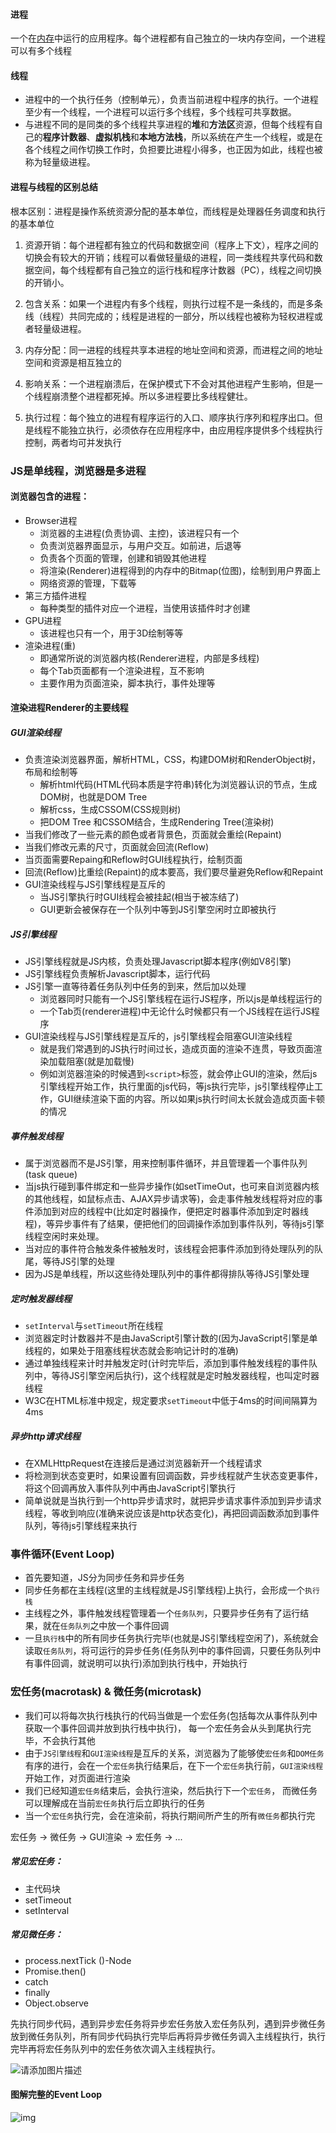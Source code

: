 #### 进程

一个在[内存](https://so.csdn.net/so/search?q=内存&spm=1001.2101.3001.7020)中运行的应用程序。每个进程都有自己独立的一块内存空间，一个进程可以有多个线程

#### 线程

- 进程中的一个执行任务（控制单元），负责当前进程中程序的执行。一个进程至少有一个线程，一个进程可以运行多个线程，多个线程可共享数据。
- 与进程不同的是同类的多个线程共享进程的**堆**和**方法区**资源，但每个线程有自己的**程序计数器**、**虚拟机栈**和**本地方法栈**，所以系统在产生一个线程，或是在各个线程之间作切换工作时，负担要比进程小得多，也正因为如此，线程也被称为轻量级进程。

#### 进程与线程的区别总结

根本区别：进程是操作系统资源分配的基本单位，而线程是处理器任务调度和执行的基本单位

1. 资源开销：每个进程都有独立的代码和数据空间（程序上下文），程序之间的切换会有较大的开销；线程可以看做轻量级的进程，同一类线程共享代码和数据空间，每个线程都有自己独立的运行栈和程序计数器（PC），线程之间切换的开销小。

2. 包含关系：如果一个进程内有多个线程，则执行过程不是一条线的，而是多条线（线程）共同完成的；线程是进程的一部分，所以线程也被称为轻权进程或者轻量级进程。

3. 内存分配：同一进程的线程共享本进程的地址空间和资源，而进程之间的地址空间和资源是相互独立的

4. 影响关系：一个进程崩溃后，在保护模式下不会对其他进程产生影响，但是一个线程崩溃整个进程都死掉。所以多进程要比多线程健壮。

5. 执行过程：每个独立的进程有程序运行的入口、顺序执行序列和程序出口。但是线程不能独立执行，必须依存在应用程序中，由应用程序提供多个线程执行控制，两者均可并发执行



### JS是单线程，浏览器是多进程

#### 浏览器包含的进程：

- Browser进程
  - 浏览器的主进程(负责协调、主控)，该进程只有一个
  - 负责浏览器界面显示，与用户交互。如前进，后退等
  - 负责各个页面的管理，创建和销毁其他进程
  - 将渲染(Renderer)进程得到的内存中的Bitmap(位图)，绘制到用户界面上
  - 网络资源的管理，下载等
- 第三方插件进程
  - 每种类型的插件对应一个进程，当使用该插件时才创建
- GPU进程
  - 该进程也只有一个，用于3D绘制等等
- 渲染进程(重)
  - 即通常所说的浏览器内核(Renderer进程，内部是多线程)
  - 每个Tab页面都有一个渲染进程，互不影响
  - 主要作用为页面渲染，脚本执行，事件处理等



#### 渲染进程Renderer的主要线程

##### GUI渲染线程

- 负责渲染浏览器界面，解析HTML，CSS，构建DOM树和RenderObject树，布局和绘制等
  - 解析html代码(HTML代码本质是字符串)转化为浏览器认识的节点，生成DOM树，也就是DOM Tree
  - 解析css，生成CSSOM(CSS规则树)
  - 把DOM Tree 和CSSOM结合，生成Rendering Tree(渲染树)
- 当我们修改了一些元素的颜色或者背景色，页面就会重绘(Repaint)
- 当我们修改元素的尺寸，页面就会回流(Reflow)
- 当页面需要Repaing和Reflow时GUI线程执行，绘制页面
- 回流(Reflow)比重绘(Repaint)的成本要高，我们要尽量避免Reflow和Repaint
- GUI渲染线程与JS引擎线程是互斥的
  - 当JS引擎执行时GUI线程会被挂起(相当于被冻结了)
  - GUI更新会被保存在一个队列中等到JS引擎空闲时立即被执行

##### JS引擎线程

- JS引擎线程就是JS内核，负责处理Javascript脚本程序(例如V8引擎)
- JS引擎线程负责解析Javascript脚本，运行代码
- JS引擎一直等待着任务队列中任务的到来，然后加以处理
  - 浏览器同时只能有一个JS引擎线程在运行JS程序，所以js是单线程运行的
  - 一个Tab页(renderer进程)中无论什么时候都只有一个JS线程在运行JS程序
- GUI渲染线程与JS引擎线程是互斥的，js引擎线程会阻塞GUI渲染线程
  - 就是我们常遇到的JS执行时间过长，造成页面的渲染不连贯，导致页面渲染加载阻塞(就是加载慢)
  - 例如浏览器渲染的时候遇到`<script>`标签，就会停止GUI的渲染，然后js引擎线程开始工作，执行里面的js代码，等js执行完毕，js引擎线程停止工作，GUI继续渲染下面的内容。所以如果js执行时间太长就会造成页面卡顿的情况

##### 事件触发线程

- 属于浏览器而不是JS引擎，用来控制事件循环，并且管理着一个事件队列(task queue)
- 当js执行碰到事件绑定和一些异步操作(如setTimeOut，也可来自浏览器内核的其他线程，如鼠标点击、AJAX异步请求等)，会走事件触发线程将对应的事件添加到对应的线程中(比如定时器操作，便把定时器事件添加到定时器线程)，等异步事件有了结果，便把他们的回调操作添加到事件队列，等待js引擎线程空闲时来处理。
- 当对应的事件符合触发条件被触发时，该线程会把事件添加到待处理队列的队尾，等待JS引擎的处理
- 因为JS是单线程，所以这些待处理队列中的事件都得排队等待JS引擎处理

##### 定时触发器线程

- `setInterval`与`setTimeout`所在线程
- 浏览器定时计数器并不是由JavaScript引擎计数的(因为JavaScript引擎是单线程的，如果处于阻塞线程状态就会影响记计时的准确)
- 通过单独线程来计时并触发定时(计时完毕后，添加到事件触发线程的事件队列中，等待JS引擎空闲后执行)，这个线程就是定时触发器线程，也叫定时器线程
- W3C在HTML标准中规定，规定要求`setTimeout`中低于4ms的时间间隔算为4ms

##### 异步http请求线程

- 在XMLHttpRequest在连接后是通过浏览器新开一个线程请求
- 将检测到状态变更时，如果设置有回调函数，异步线程就产生状态变更事件，将这个回调再放入事件队列中再由JavaScript引擎执行
- 简单说就是当执行到一个http异步请求时，就把异步请求事件添加到异步请求线程，等收到响应(准确来说应该是http状态变化)，再把回调函数添加到事件队列，等待js引擎线程来执行



### 事件循环(Event Loop)

- 首先要知道，JS分为同步任务和异步任务
- 同步任务都在主线程(这里的主线程就是JS引擎线程)上执行，会形成一个`执行栈`
- 主线程之外，事件触发线程管理着一个`任务队列`，只要异步任务有了运行结果，就在`任务队列`之中放一个事件回调
- 一旦`执行栈`中的所有同步任务执行完毕(也就是JS引擎线程空闲了)，系统就会读取`任务队列`，将可运行的异步任务(任务队列中的事件回调，只要任务队列中有事件回调，就说明可以执行)添加到执行栈中，开始执行



### 宏任务(macrotask) & 微任务(microtask)

- 我们可以将每次执行栈执行的代码当做是一个宏任务(包括每次从事件队列中获取一个事件回调并放到执行栈中执行)， 每一个宏任务会从头到尾执行完毕，不会执行其他
- 由于`JS引擎线程`和`GUI渲染线程`是互斥的关系，浏览器为了能够使`宏任务`和`DOM任务`有序的进行，会在一个`宏任务`执行结果后，在下一个`宏任务`执行前，`GUI渲染线程`开始工作，对页面进行渲染
- 我们已经知道`宏任务`结束后，会执行渲染，然后执行下一个`宏任务`， 而微任务可以理解成在当前`宏任务`执行后立即执行的任务
- 当一个`宏任务`执行完，会在渲染前，将执行期间所产生的所有`微任务`都执行完

宏任务 -> 微任务 -> GUI渲染 -> 宏任务 -> ...

##### 常见宏任务：

- 主代码块
- setTimeout
- setInterval

##### 常见微任务：

- process.nextTick ()-Node
- Promise.then()
- catch
- finally
- Object.observe

先执行同步代码，遇到异步宏任务将异步宏任务放入宏任务队列，遇到异步微任务放到微任务队列，所有同步代码执行完毕后再将异步微任务调入主线程执行，执行完毕再将宏任务队列中的宏任务依次调入主线程执行。

![请添加图片描述](https://img-blog.csdnimg.cn/7f035d77a7924692931d98eba29a9388.png)

#### 图解完整的Event Loop

![img](https://p1-jj.byteimg.com/tos-cn-i-t2oaga2asx/gold-user-assets/2020/1/18/16fb7ae3b678f1ea~tplv-t2oaga2asx-zoom-in-crop-mark:3024:0:0:0.awebp)

